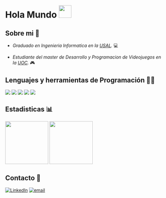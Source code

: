 # Hola Mundo <img src="https://media.tenor.com/images/8c61b781cc924c089c9e6049f7de53b7/tenor.gif" width="40">


## Sobre mi 👀
- *Graduado en Ingenieria Informatica en la [USAL](https://usal.es/).* 💻 

- *Estudiante del master de Desarrollo y Programacion de Videojuegos en la [UOC](www.uoc.edu).* 🎮 

## Lenguajes y herramientas de Programación 👨‍💻
![](https://img.shields.io/badge/C-A8B9CC?style=for-the-badge&logo=c&logoColor=white&color=A8B9CC)
![](https://img.shields.io/badge/C++-00599C?style=for-the-badge&logo=C%2B%2B&logoColor=white&color=00599C)
![](https://img.shields.io/badge/C%23-239120?style=for-the-badge&logo=C%20Sharp&logoColor=white&color=239120)
![](https://img.shields.io/badge/Java-121011?style=for-the-badge&logo=Java&logoColor=red&color=white)
![](https://img.shields.io/badge/Unity-121011?style=for-the-badge&logo=unity&logoColor=black&color=white)

## Estadisticas 📊
<img height="137.3px" src="https://github-readme-stats.vercel.app/api?username=Enriranjan&hide_title=true&hide_border=true&show_icons=true&include_all_commits=true&count_private=true&line_height=21&bg_color=814284,818184,84c381,3edb84&title_color=fff&text_color=fff"/> <img height="137.3px" src="https://github-readme-stats.vercel.app/api/top-langs/?username=Enriranjan&hide_title=true&hide_border=true&layout=compact&langs_count=6&exclude_repo=n0nuser.github.io&hide=Makefile&bg_color=347f81,6e7f81,cc7f81&title_color=fff&text_color=fff"/>

## Contacto 📱
<a href="https://www.linkedin.com/in/enrique-hern%C3%A1ndez-hern%C3%A1ndez-a2b769201/"><img alt="LinkedIn" src="https://img.shields.io/badge/linkedin-%230077B5.svg?&style=for-the-badge&logo=linkedin&logoColor=white"></a>
<a href="mailto:enriranjan@gmail.com"><img alt="email" src="https://img.shields.io/badge/gmail-%23D14836.svg?&style=for-the-badge&logo=gmail&logoColor=white"></a>


<!--
**Enriranjan/Enriranjan** is a ✨ _special_ ✨ repository because its `README.md` (this file) appears on your GitHub profile.

Here are some ideas to get you started:

- 🔭 I’m currently working on ...
- 🌱 I’m currently learning ...
- 👯 I’m looking to collaborate on ...
- 🤔 I’m looking for help with ...
- 💬 Ask me about ...
- 📫 How to reach me: ...
- 😄 Pronouns: ...
- ⚡ Fun fact: ...
-->
